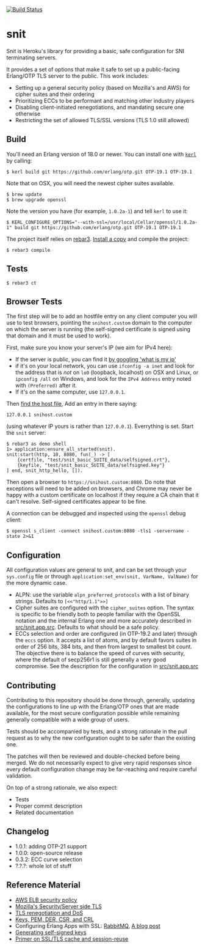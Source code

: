 [![Build Status](https://magnum.travis-ci.com/heroku/snit.svg?token=uNxDxTYyzRaxPpJGQ5yq&branch=master)](https://magnum.travis-ci.com/heroku/snit)

snit
=====

Snit is Heroku's library for providing a basic, safe configuration for SNI terminating servers.

It provides a set of options that make it safe to set up a public-facing Erlang/OTP TLS server to the public. This work includes:

- Setting up a general security policy (based on Mozilla's and AWS) for cipher suites and their ordering
- Prioritizing ECCs to be performant and matching other industry players
- Disabling client-initiated renegotiations, and mandating secure one otherwise
- Restricting the set of allowed TLS/SSL versions (TLS 1.0 still allowed)

Build
-----

You'll need an Erlang version of 18.0 or newer. You can install one with
[`kerl`](https://github.com/yrashk/kerl) by calling:

    $ kerl build git https://github.com/erlang/otp.git OTP-19.1 OTP-19.1

Note that on OSX, you will need the newest cipher suites available.

    $ brew update
    $ brew upgrade openssl

Note the version you have (for example, `1.0.2a-1`) and tell `kerl` to use it:

    $ KERL_CONFIGURE_OPTIONS="--with-ssl=/usr/local/Cellar/openssl/1.0.2a-1" build git https://github.com/erlang/otp.git OTP-19.1 OTP-19.1

The project itself relies on [rebar3](http://www.rebar3.org). [Install a
copy](http://www.rebar3.org/v3.0/docs/getting-started) and compile the project:

    $ rebar3 compile

Tests
-----

    $ rebar3 ct

Browser Tests
-------------

The first step will be to add an hostfile entry on any client computer you
will use to test browsers, pointing the `snihost.custom` domain to the
computer on which the server is running (the self-signed certificate is
signed using that domain and it must be used to work).

First, make sure you know your server's IP (we aim for IPv4 here):

- If the server is public, you can find it [by googling 'what is my
  ip'](https://www.google.ca/search?q=parentheses+%28+%29&ie=utf-8&oe=utf-8&gws_rd=cr&ei=gpRcVZHsBsbfggSs34G4Dw#q=what+is+my+ip)
- if it's on your local network, you can use `ifconfig -a inet` and look for
  the address that is *not* on `lo0` (loopback, localhost) on OSX and Linux, or
  `ipconfig /all` on Windows, and look for the `IPv4 Address` entry noted with
  `(Preferred)` after it.
- If it's on the same computer, use `127.0.0.1`.

Then [find the host
file](http://en.wikipedia.org/wiki/Hosts_%28file%29#Location_in_the_file_system),
Add an entry in there saying:

    127.0.0.1 snihost.custom

(using whatever IP yours is rather than `127.0.0.1`). Everrything is set.
Start the `snit` server:

    $ rebar3 as demo shell
    1> application:ensure_all_started(snit).
    snit:start(http, 10, 8080, fun(_) -> [
        {certfile, "test/snit_basic_SUITE_data/selfsigned.crt"},
        {keyfile, "test/snit_basic_SUITE_data/selfsigned.key"}
    ] end, snit_http_hello, []).

Then open a browser to `https://snihost.custom:8080`. Do note that exceptions
will need to be added on browsers, and Chrome may never be happy with a custom
certificate on localhost if they require a CA chain that it can't resolve.
Self-signed certificates appear to be fine.

A connection can be debugged and inspected using the `openssl` debug client:

    $ openssl s_client -connect snihost.custom:8080 -tls1 -servername -state 2>&1

Configuration
-------------

All configuration values are general to snit, and can be set through your `sys.config` file or through `application:set_env(snit, VarName, ValName)` for the more dynamic case.

- ALPN: use the variable `alpn_preferred_protocols` with a list of binary strings. Defaults to `[<<"http/1.1">>]`
- Cipher suites are configured with the `cipher_suites` option. The syntax is specific to be friendly both to people familiar with the OpenSSL notation and the internal Erlang one and more accurately described in [src/snit.app.src](src/snit.app.src#L13). Defaults to what should be a safe policy.
- ECCs selection and order are configured (in OTP-19.2 and later) through the `eccs` option. It accepts a list of atoms, and by default favors suites in order of 256 bits, 384 bits, and then from largest to smallest bit count. The objective there is to balance the speed of curves with security, where the default of secp256r1 is still generally a very good compromise. See the description for the configuration in [src/snit.app.src](src/snit.app.src#L84)

Contributing
------------

Contributing to this repository should be done through, generally, updating the configurations to line up with the Erlang/OTP ones that are made available, for the most secure configuration possible while remaining generally compatible with a wide group of users.

Tests should be accompanied by tests, and a strong rationale in the pull request as to why the new configuration ought to be safer than the existing one.

The patches will then be reviewed and double-checked before being merged. We do not necessarily expect to give very rapid responses since every default configuration change may be far-reaching and require careful validation.

On top of a strong rationale, we also expect:

- Tests
- Proper commit description
- Related documentation

Changelog
---------

- 1.0.1: adding OTP-21 support
- 1.0.0: open-source release
- 0.3.2: ECC curve selection
- ?.?.?: whole lot of stuff

Reference Material
------------------

- [AWS ELB security policy](http://docs.aws.amazon.com/elasticloadbalancing/latest/classic/elb-security-policy-table.html)
- [Mozilla's Security/Server side TLS](https://wiki.mozilla.org/Security/Server_Side_TLS)
- [TLS renegotiation and DoS](https://blog.qualys.com/ssllabs/2011/10/31/tls-renegotiation-and-denial-of-service-attacks)
- [Keys, PEM, DER, CSR, and CRL](http://serverfault.com/questions/9708/what-is-a-pem-file-and-how-does-it-differ-from-other-openssl-generated-key-file)
- Configuring Erlang Apps with SSL: [RabbitMQ](https://www.rabbitmq.com/ssl.html), [A blog post](https://terinstock.com/post/2014/07/TLS-with-Erlang/)
- [Generating self-signed keys](http://www.akadia.com/services/ssh_test_certificate.html)
- [Primer on SSL/TLS cache and session-reuse](https://vincent.bernat.im/en/blog/2011-ssl-session-reuse-rfc5077)
